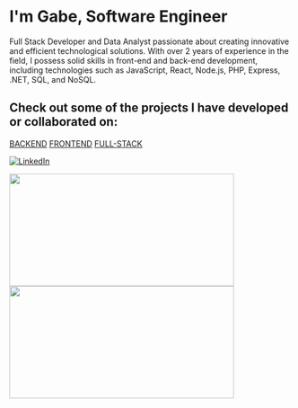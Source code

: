 # I'm Gabe, Software Engineer

Full Stack Developer and Data Analyst passionate about creating innovative and efficient technological solutions. With over 2 years of experience in the field, I possess solid skills in front-end and back-end development, including technologies such as JavaScript, React, Node.js, PHP, Express, .NET, SQL, and NoSQL.

## Check out some of the projects I have developed or collaborated on:

<a href="https://github.com/ebagabe/ebagabe/backend">BACKEND</a>
<a href="https://github.com/ebagabe/ebagabe/frontend">FRONTEND</a>
<a href="https://github.com/ebagabe/ebagabe/fullstack">FULL-STACK</a>

<a href="https://www.linkedin.com/in/ebagabee/" target="_blank"> ![LinkedIn](https://img.shields.io/badge/linkedin-%230077B5.svg?style=for-the-badge&logo=linkedin&logoColor=white)</a>


<img height="200em" width=400px src="https://github-readme-stats-eight-theta.vercel.app/api?username=ebagabe&show_icons=true&theme=dark&include_all_commits=true&count_private=true"/> 
<img height="200em" width=400px src="https://github-readme-stats-eight-theta.vercel.app/api/top-langs/?username=ebagabe&layout=compact&langs_count=8&theme=dark"/>




 



 
   

